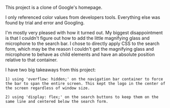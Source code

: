 This project is a clone of Google's homepage.

I only referenced color values from developers tools. Everything else was found by trial and error and Googling.

I'm mostly very pleased with how it turned out. My biggest disappointment is that I couldn't figure out how to add the little magnifying glass and microphone to the search bar. I chose to directly apply CSS to the search form, which may be the reason I couldn't get the magnifying glass and microphone to behave as child elements and have an absolute position relative to that container. 

I have two big takeaways from this project:

    1) using 'overflow: hidden;' on the navigation bar container to force the bar to span the entire screen. This kept the logo in the center of the screen regardless of window size. 

    2) using 'display: flex;' on the search buttons to keep them on the same line and centered below the search form.
